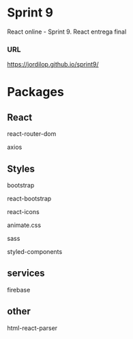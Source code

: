 # Sprint 9

React online - Sprint 9. React entrega final

### URL

https://jordilop.github.io/sprint9/

# Packages

## React

react-router-dom

axios

## Styles

bootstrap

react-bootstrap

react-icons

animate.css

sass

styled-components

## services

firebase

## other

html-react-parser
